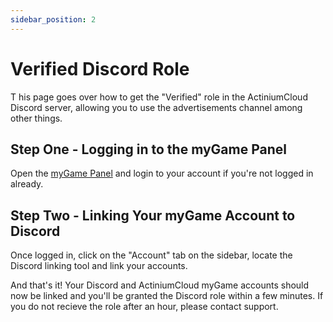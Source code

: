 ```yaml
---
sidebar_position: 2
---
```


# Verified Discord Role
T
his page goes over how to get the "Verified" role in the ActiniumCloud Discord server, allowing you to use the advertisements channel among other things.

## Step One - Logging in to the myGame Panel

Open the [myGame Panel](https://my.actiniumcloud.com/profile) and login to your account if you're not logged in already.

## Step Two - Linking Your myGame Account to Discord

Once logged in, click on the "Account" tab on the sidebar, locate the Discord linking tool and link your accounts.

And that's it! Your Discord and ActiniumCloud myGame accounts should now be linked and you'll be granted the Discord role within a few minutes. If you do not recieve the role after an hour, please contact support.